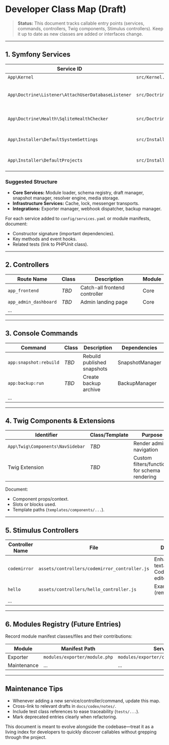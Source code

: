 # Developer Class Map (Draft)

> **Status:** This document tracks callable entry points (services, commands, controllers, Twig components, Stimulus controllers). Keep it up to date as new classes are added or interfaces change.

---

## 1. Symfony Services

| Service ID | Class | Responsibility | Notes |
|------------|-------|----------------|-------|
| `App\Kernel` | `src/Kernel.php` | Application kernel | Uses MicroKernelTrait |
| `App\Doctrine\Listener\AttachUserDatabaseListener` | `src/Doctrine/Listener/AttachUserDatabaseListener.php` | Attaches `user.brain` to primary SQLite connection, configures pragmas | Sets `PRAGMA busy_timeout`/`foreign_keys` and ensures secondary DB file exists |
| `App\Doctrine\Health\SqliteHealthChecker` | `src/Doctrine/Health/SqliteHealthChecker.php` | Reports connection status for system + user SQLite stores | Used in tests/diagnostics to confirm attachment and busy timeout |
| `App\Installer\DefaultSystemSettings` | `src/Installer/DefaultSystemSettings.php` | Loads shared default settings from `config/app/system_settings.php` | Consumed by migrations/installer to seed baseline values |
| `App\Installer\DefaultProjects` | `src/Installer/DefaultProjects.php` | Provides default project seeds from `config/app/projects.php` | Initial migration inserts `default` project via this helper |

### Suggested Structure
- **Core Services:** Module loader, schema registry, draft manager, snapshot manager, resolver engine, media storage.
- **Infrastructure Services:** Cache, lock, messenger transports.
- **Integrations:** Exporter manager, webhook dispatcher, backup manager.

For each service added to `config/services.yaml` or module manifests, document:
- Constructor signature (important dependencies).
- Key methods and event hooks.
- Related tests (link to PHPUnit class).

---

## 2. Controllers

| Route Name | Class | Description | Module |
|------------|-------|-------------|--------|
| `app_frontend` | _TBD_ | Catch-all frontend controller | Core |
| `app_admin_dashboard` | _TBD_ | Admin landing page | Core |
| ... |  |  |  |

---

## 3. Console Commands

| Command | Class | Description | Dependencies |
|---------|-------|-------------|--------------|
| `app:snapshot:rebuild` | _TBD_ | Rebuild published snapshots | SnapshotManager |
| `app:backup:run` | _TBD_ | Create backup archive | BackupManager |
| ... |  |  |  |

---

## 4. Twig Components & Extensions

| Identifier | Class/Template | Purpose |
|------------|----------------|---------|
| `App\Twig\Components\NavSidebar` | _TBD_ | Render admin navigation |
| Twig Extension | _TBD_ | Custom filters/functions for schema rendering |

Document:
- Component props/context.
- Slots or blocks used.
- Template paths (`templates/components/...`).

---

## 5. Stimulus Controllers

| Controller Name | File | Description |
|-----------------|------|-------------|
| `codemirror` | `assets/controllers/codemirror_controller.js` | Enhances textareas with CodeMirror editor |
| `hello` | `assets/controllers/hello_controller.js` | Example scaffold (remove/replace) |
| ... |  |  |

---

## 6. Modules Registry (Future Entries)

Record module manifest classes/files and their contributions:

| Module | Manifest Path | Services | Routes | Assets |
|--------|---------------|----------|--------|--------|
| Exporter | `modules/exporter/module.php` | `modules/exporter/config/services.php` | `modules/exporter/config/routes.yaml` | `modules/exporter/assets/...` |
| Maintenance | ... | ... | ... | ... |

---

## Maintenance Tips
- Whenever adding a new service/controller/command, update this map.
- Cross-link to relevant drafts in `docs/codex/notes/`.
- Include test class references to ease traceability (`tests/...`).
- Mark deprecated entries clearly when refactoring.

This document is meant to evolve alongside the codebase—treat it as a living index for developers to quickly discover callables without grepping through the project.
